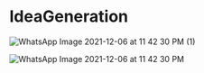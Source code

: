 # IdeaGeneration


![WhatsApp Image 2021-12-06 at 11 42 30 PM (1)](https://user-images.githubusercontent.com/92552475/145455235-8468b3d6-48fe-467b-a91e-e00f822e7b43.jpeg)



![WhatsApp Image 2021-12-06 at 11 42 30 PM](https://user-images.githubusercontent.com/92552475/145454975-fdd3a7ea-cb94-4f82-a259-c2e520cdf654.jpeg)
